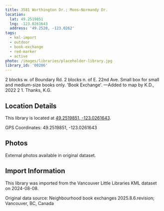 ```yaml
---
title: 3581 Worthington Dr.; Mons—Normandy Dr.
location:
  lat: 49.2519851
  lng: -123.0261643
  address: '49.2520, -123.0262'
tags:
  - kml-import
  - outdoor
  - book-exchange
  - red-marker
  - active
photo: /images/libraries/placeholder-library.jpg
library_id: '00206'
---
```

2 blocks w. of Boundary Rd.
2 blocks n. of E. 22nd Ave.
Small box for small and medium-size books only.
'Book Exchange'.
—Added to map by K.D., 2022 2 1. Thanks, K.G.

## Location Details

This library is located at [49.2519851, -123.0261643](https://www.google.com/maps?q=49.2519851,-123.0261643).

GPS Coordinates: 49.2519851, -123.0261643

## Photos

External photos available in original dataset.

## Import Information

This library was imported from the Vancouver Little Libraries KML dataset on 2024-08-08.

Original data source: Neighbourhood book exchanges 2025.8.6.revision; Vancouver, BC, Canada

